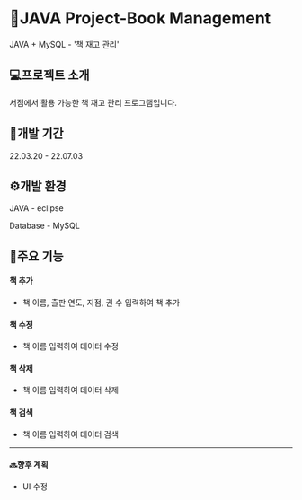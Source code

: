 # 📖JAVA Project-Book Management
JAVA + MySQL - '책 재고 관리'     

## 💻프로젝트 소개
서점에서 활용 가능한 책 재고 관리 프로그램입니다.

## 📆개발 기간
22.03.20 - 22.07.03

## ⚙️개발 환경
JAVA - eclipse

Database - MySQL

## 📌주요 기능
#### 책 추가
- 책 이름, 출판 연도, 지점, 권 수 입력하여 책 추가
#### 책 수정
- 책 이름 입력하여 데이터 수정
#### 책 삭제
- 책 이름 입력하여 데이터 삭제
#### 책 검색
- 책 이름 입력하여 데이터 검색


--- 
#### 🔜향후 계획
- UI 수정
